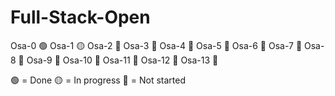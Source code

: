 # Full-Stack-Open

Osa-0 🟢
Osa-1 🟡
Osa-2 🔴
Osa-3 🔴
Osa-4 🔴
Osa-5 🔴
Osa-6 🔴
Osa-7 🔴
Osa-8 🔴
Osa-9 🔴
Osa-10 🔴
Osa-11 🔴
Osa-12 🔴
Osa-13 🔴

🟢 = Done
🟡 = In progress
🔴 = Not started
